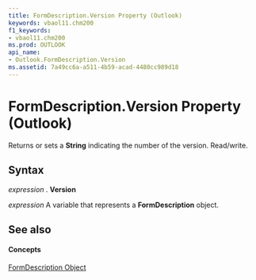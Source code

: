 ```yaml
---
title: FormDescription.Version Property (Outlook)
keywords: vbaol11.chm200
f1_keywords:
- vbaol11.chm200
ms.prod: OUTLOOK
api_name:
- Outlook.FormDescription.Version
ms.assetid: 7a49cc6a-a511-4b59-acad-4480cc989d18
---
```



# FormDescription.Version Property (Outlook)

Returns or sets a  **String** indicating the number of the version. Read/write.


## Syntax

 _expression_ . **Version**

 _expression_ A variable that represents a **FormDescription** object.


## See also


#### Concepts


[FormDescription Object](formdescription-object-outlook.md)


